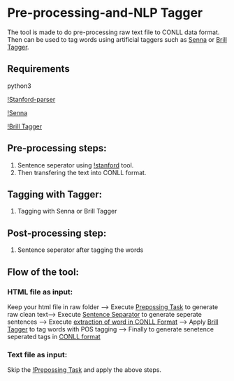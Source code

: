 # Pre-processing-and-NLP Tagger
The tool is made to do pre-processing raw text file to CONLL data format. Then can be used to tag words using artificial taggers such as [Senna](http://ml.nec-labs.com/senna//)  or [Brill Tagger](http://gposttl.sourceforge.net/). 

## Requirements 
python3

[!Stanford-parser](https://nlp.stanford.edu/software/lex-parser.shtml)

[!Senna](http://ml.nec-labs.com/senna//) 

[!Brill Tagger](http://gposttl.sourceforge.net/)



## Pre-processing steps: 
1) Sentence seperator using [!stanford](https://nlp.stanford.edu/software/tokenizer.shtml) tool.  
2) Then transfering the text into CONLL format.

## Tagging with Tagger:
1) Tagging with Senna or Brill Tagger

## Post-processing step: 
1) Sentence seperator after tagging the words  

## Flow of the tool: 
### HTML file as input:
Keep your html file in raw folder -->  Execute [Prepossing Task](https://github.com/debjitpaul/Pre-processing-and-NLP-Tagger/blob/master/execute_prepossing.sh) to generate raw clean text--> Execute [Sentence Separator](https://github.com/debjitpaul/Pre-processing-and-NLP-Tagger/blob/master/exec_sentence_seperator.sh) to generate seperate sentences --> Execute [extraction of word in CONLL Format](https://github.com/debjitpaul/Pre-processing-and-NLP-Tagger/blob/master/exec_word.sh) --> Apply [Brill Tagger](https://github.com/debjitpaul/Pre-processing-and-NLP-Tagger/blob/master/exec_brill.sh) to tag words with POS tagging --> Finally to generate senetence seperated tags in [CONLL format](https://github.com/debjitpaul/Pre-processing-and-NLP-Tagger/blob/master/exec_space.sh)

### Text file as input:
Skip the [!Prepossing Task](https://github.com/debjitpaul/Pre-processing-and-NLP-Tagger/blob/master/execute_prepossing.sh) and apply the above steps. 



